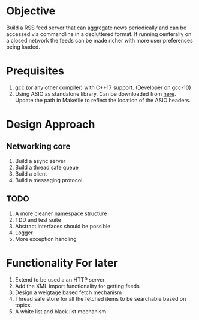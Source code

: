# Objective
Build a RSS feed server that can aggregate news periodically and can be accessed via commandline in a decluttered format. If running centerally on a closed network the feeds can be made richer with more user preferences being loaded.

# Prequisites
1. gcc (or any other compiler) with C++17 support. (Developer on gcc-10)
2. Using ASIO as standalone library. Can be downloaded from [here](https://think-async.com/Asio/). Update the path in Makefile to reflect the location of the ASIO headers.

# Design Approach

## Networking core
1. Build a async server 
2. Build a thread safe queue
3. Build a client 
4. Build a messaging protocol

## TODO
1. A more cleaner namespace structure
2. TDD and test suite
3. Abstract interfaces should be possible
4. Logger
5. More exception handling

# Functionality For later
1. Extend to be used a an HTTP server
2. Add the XML import functionality for getting feeds
3. Design a weigtage based fetch mechanism
4. Thread safe store for all the fetched items to be searchable based on topics.
5. A white list and black list mechanism
